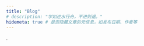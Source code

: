 ```yaml
---
title: "Blog"
# description: "学如逆水行舟，不进则退。"
hidemeta: true # 是否隐藏文章的元信息，如发布日期、作者等
---
```

.
<!-- more -->